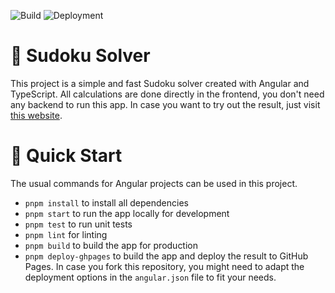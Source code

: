 ![Build](https://github.com/luth1um/sudoku-solver-angular/actions/workflows/build_and_test.yml/badge.svg?branch=main) ![Deployment](https://github.com/luth1um/sudoku-solver-angular/actions/workflows/deploy.yml/badge.svg?branch=main)

# 🤔 Sudoku Solver

This project is a simple and fast Sudoku solver created with Angular and TypeScript. All calculations are done directly in the frontend, you don't need any backend to run this app. In case you want to try out the result, just visit [this website](https://luth1um.github.io/sudoku-solver-angular/).

# 🚀 Quick Start

The usual commands for Angular projects can be used in this project.

- `pnpm install` to install all dependencies
- `pnpm start` to run the app locally for development
- `pnpm test` to run unit tests
- `pnpm lint` for linting
- `pnpm build` to build the app for production
- `pnpm deploy-ghpages` to build the app and deploy the result to GitHub Pages. In case you fork this repository, you might need to adapt the deployment options in the `angular.json` file to fit your needs.
